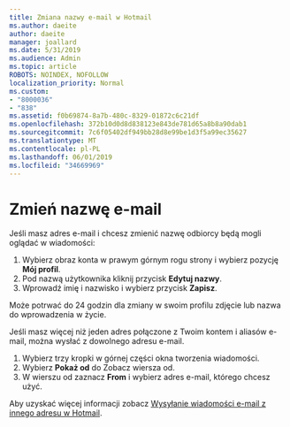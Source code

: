 ```yaml
---
title: Zmiana nazwy e-mail w Hotmail
ms.author: daeite
author: daeite
manager: joallard
ms.date: 5/31/2019
ms.audience: Admin
ms.topic: article
ROBOTS: NOINDEX, NOFOLLOW
localization_priority: Normal
ms.custom:
- "8000036"
- "838"
ms.assetid: f0b69874-8a7b-480c-8329-01872c6c21df
ms.openlocfilehash: 372b10d0d8d838123e843de781d65a8b8a90dab1
ms.sourcegitcommit: 7c6f05402df949bb28d8e99be1d3f5a99ec35627
ms.translationtype: MT
ms.contentlocale: pl-PL
ms.lasthandoff: 06/01/2019
ms.locfileid: "34669969"
---
```

# <a name="change-your-email-name"></a>Zmień nazwę e-mail

Jeśli masz adres e-mail i chcesz zmienić nazwę odbiorcy będą mogli oglądać w wiadomości:
  
1. Wybierz obraz konta w prawym górnym rogu strony i wybierz pozycję **Mój profil**.
1. Pod nazwą użytkownika kliknij przycisk **Edytuj nazwy**.
1. Wprowadź imię i nazwisko i wybierz przycisk **Zapisz**.

Może potrwać do 24 godzin dla zmiany w swoim profilu zdjęcie lub nazwa do wprowadzenia w życie.
  
Jeśli masz więcej niż jeden adres połączone z Twoim kontem i aliasów e-mail, można wysłać z dowolnego adresu e-mail.
  
1. Wybierz trzy kropki w górnej części okna tworzenia wiadomości.
1. Wybierz **Pokaż od** do Zobacz wiersza od.
1. W wierszu od zaznacz **From** i wybierz adres e-mail, którego chcesz użyć.

Aby uzyskać więcej informacji zobacz [Wysyłanie wiadomości e-mail z innego adresu w Hotmail](https://go.microsoft.com/fwlink/p/?linkid=2001701&amp;clcid=0x409).